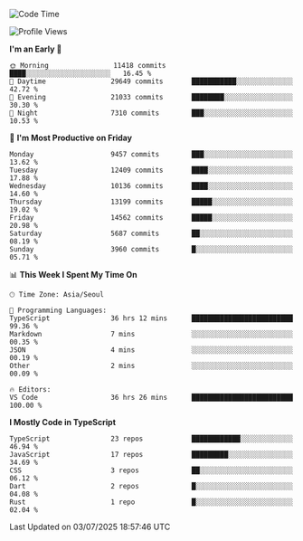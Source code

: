 <!--START_SECTION:waka-->
![Code Time](http://img.shields.io/badge/Code%20Time-7%2C972%20hrs%2045%20mins-blue)

![Profile Views](http://img.shields.io/badge/Profile%20Views-0-blue)

**I'm an Early 🐤** 

```text
🌞 Morning                11418 commits       ████░░░░░░░░░░░░░░░░░░░░░   16.45 % 
🌆 Daytime                29649 commits       ███████████░░░░░░░░░░░░░░   42.72 % 
🌃 Evening                21033 commits       ████████░░░░░░░░░░░░░░░░░   30.30 % 
🌙 Night                  7310 commits        ███░░░░░░░░░░░░░░░░░░░░░░   10.53 % 
```
📅 **I'm Most Productive on Friday** 

```text
Monday                   9457 commits        ███░░░░░░░░░░░░░░░░░░░░░░   13.62 % 
Tuesday                  12409 commits       ████░░░░░░░░░░░░░░░░░░░░░   17.88 % 
Wednesday                10136 commits       ████░░░░░░░░░░░░░░░░░░░░░   14.60 % 
Thursday                 13199 commits       █████░░░░░░░░░░░░░░░░░░░░   19.02 % 
Friday                   14562 commits       █████░░░░░░░░░░░░░░░░░░░░   20.98 % 
Saturday                 5687 commits        ██░░░░░░░░░░░░░░░░░░░░░░░   08.19 % 
Sunday                   3960 commits        █░░░░░░░░░░░░░░░░░░░░░░░░   05.71 % 
```


📊 **This Week I Spent My Time On** 

```text
🕑︎ Time Zone: Asia/Seoul

💬 Programming Languages: 
TypeScript               36 hrs 12 mins      █████████████████████████   99.36 % 
Markdown                 7 mins              ░░░░░░░░░░░░░░░░░░░░░░░░░   00.35 % 
JSON                     4 mins              ░░░░░░░░░░░░░░░░░░░░░░░░░   00.19 % 
Other                    2 mins              ░░░░░░░░░░░░░░░░░░░░░░░░░   00.09 % 

🔥 Editors: 
VS Code                  36 hrs 26 mins      █████████████████████████   100.00 % 
```

**I Mostly Code in TypeScript** 

```text
TypeScript               23 repos            ████████████░░░░░░░░░░░░░   46.94 % 
JavaScript               17 repos            █████████░░░░░░░░░░░░░░░░   34.69 % 
CSS                      3 repos             ██░░░░░░░░░░░░░░░░░░░░░░░   06.12 % 
Dart                     2 repos             █░░░░░░░░░░░░░░░░░░░░░░░░   04.08 % 
Rust                     1 repo              █░░░░░░░░░░░░░░░░░░░░░░░░   02.04 % 
```




 Last Updated on 03/07/2025 18:57:46 UTC
<!--END_SECTION:waka-->
